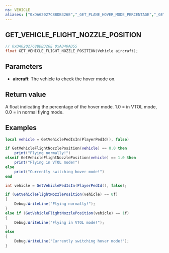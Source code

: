 ```yaml
---
ns: VEHICLE
aliases: ["0xDA62027C8BDB326E","_GET_PLANE_HOVER_MODE_PERCENTAGE","_GET_VEHICLE_HOVER_MODE_PERCENTAGE","_GET_PLANE_VTOL_DIRECTION"]
---
```

## GET_VEHICLE_FLIGHT_NOZZLE_POSITION

```c
// 0xDA62027C8BDB326E 0xAD40AD55
float GET_VEHICLE_FLIGHT_NOZZLE_POSITION(Vehicle aircraft);
```

## Parameters
* **aircraft**: The vehicle to check the hover mode on.

## Return value
A float indicating the percentage of the hover mode. 1.0 = in VTOL mode, 0.0 = in normal flying mode.

## Examples
```lua
local vehicle = GetVehiclePedIsIn(PlayerPedId(), false)

if GetVehicleFlightNozzlePosition(vehicle) == 0.0 then
    print("Flying normally!")
elseif GetVehicleFlightNozzlePosition(vehicle) == 1.0 then
    print("Flying in VTOL mode!")
else
    print("Currently switching hover mode!")
end

```

```cs
int vehicle = GetVehiclePedIsIn(PlayerPedId(), false);

if (GetVehicleFlightNozzlePosition(vehicle) == 0f)
{
    Debug.WriteLine("Flying normally!");
}
else if (GetVehicleFlightNozzlePosition(vehicle) == 1f)
{
    Debug.WriteLine("Flying in VTOL mode!");
}
else
{
    Debug.WriteLine("Currently switching hover mode!");
}
```
